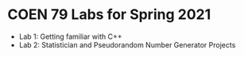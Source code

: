 # COEN 79 Labs for Spring 2021
- Lab 1: Getting familiar with C++
- Lab 2: Statistician and Pseudorandom Number Generator Projects
